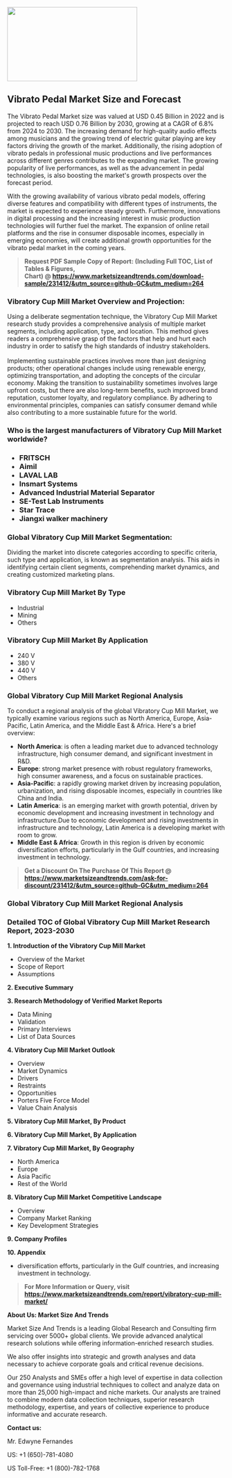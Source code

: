 <p><img class="alignnone size-medium wp-image-20088" src="https://ffe5etoiles.com/wp-content/uploads/2024/12/MST1-300x171.png" alt="" width="300" height="171" /></p><h2>Vibrato Pedal Market Size and Forecast</h2><p>The Vibrato Pedal Market size was valued at USD 0.45 Billion in 2022 and is projected to reach USD 0.76 Billion by 2030, growing at a CAGR of 6.8% from 2024 to 2030. The increasing demand for high-quality audio effects among musicians and the growing trend of electric guitar playing are key factors driving the growth of the market. Additionally, the rising adoption of vibrato pedals in professional music productions and live performances across different genres contributes to the expanding market. The growing popularity of live performances, as well as the advancement in pedal technologies, is also boosting the market's growth prospects over the forecast period.</p><p>With the growing availability of various vibrato pedal models, offering diverse features and compatibility with different types of instruments, the market is expected to experience steady growth. Furthermore, innovations in digital processing and the increasing interest in music production technologies will further fuel the market. The expansion of online retail platforms and the rise in consumer disposable incomes, especially in emerging economies, will create additional growth opportunities for the vibrato pedal market in the coming years.</p></p><blockquote id="" class=""><strong>Request PDF Sample Copy of Report: (Including Full TOC, List of Tables &amp; Figures, Chart)&nbsp;@&nbsp;<strong><a href="https://www.marketsizeandtrends.com/download-sample/231412/&utm_source=github-GC&utm_medium=264" target="_blank">https://www.marketsizeandtrends.com/download-sample/231412/&utm_source=github-GC&utm_medium=264</a></strong></strong></blockquote><h3 id="" class="">Vibratory Cup Mill Market&nbsp;Overview and Projection:</h3><p id="" class="">Using a deliberate segmentation technique, the Vibratory Cup Mill Market research study provides a comprehensive analysis of multiple market segments, including application, type, and location. This method gives readers a comprehensive grasp of the factors that help and hurt each industry in order to satisfy the high standards of industry stakeholders. <br /> <br />Implementing sustainable practices involves more than just designing products; other operational changes include using renewable energy, optimizing transportation, and adopting the concepts of the circular economy. Making the transition to sustainability sometimes involves large upfront costs, but there are also long-term benefits, such improved brand reputation, customer loyalty, and regulatory compliance. By adhering to environmental principles, companies can satisfy consumer demand while also contributing to a more sustainable future for the world.</p><h3 id="" class="">Who is the largest manufacturers of&nbsp;Vibratory Cup Mill Market worldwide?</h3><h3 class=""><p><ul><li>FRITSCH </li><li> Aimil </li><li> LAVAL LAB </li><li> Insmart Systems </li><li> Advanced Industrial Material Separator </li><li> SE-Test Lab Instruments </li><li> Star Trace </li><li> Jiangxi walker machinery</li></ul></p></h3><h3 id="" class="">Global&nbsp;Vibratory Cup Mill Market Segmentation:</h3><p id="" class="">Dividing the market into discrete categories according to specific criteria, such type and application, is known as segmentation analysis. This aids in identifying certain client segments, comprehending market dynamics, and creating customized marketing plans.</p><h3 id="" class="">Vibratory Cup Mill Market&nbsp;By Type</h3><p><p><ul><li>Industrial</li><li> Mining</li><li> Others</p></li></ul></p></p><h3 id="" class="">Vibratory Cup Mill Market&nbsp;By Application</h3><p class=""><p><ul><li>240 V</li><li> 380 V</li><li> 440 V</li><li> Others</li></ul></p></p><h3 id="" class="">Global Vibratory Cup Mill Market Regional Analysis</h3><p id="" class="">To conduct a regional analysis of the global Vibratory Cup Mill Market, we typically examine various regions such as North America, Europe, Asia-Pacific, Latin America, and the Middle East &amp; Africa. Here's a brief overview:</p><ul><li><strong>North America</strong>: is often a leading market due to advanced technology infrastructure, high consumer demand, and significant investment in R&amp;D.</li><li><strong>Europe</strong>: strong market presence with robust regulatory frameworks, high consumer awareness, and a focus on sustainable practices.</li><li><strong>Asia-Pacific</strong>: a rapidly growing market driven by increasing population, urbanization, and rising disposable incomes, especially in countries like China and India.</li><li><strong>Latin America</strong>: is an emerging market with growth potential, driven by economic development and increasing investment in technology and infrastructure.Due to economic development and rising investments in infrastructure and technology, Latin America is a developing market with room to grow.</li><li><strong>Middle East &amp; Africa</strong>: Growth in this region is driven by economic diversification efforts, particularly in the Gulf countries, and increasing investment in technology.</li></ul><blockquote id="" class=""><strong>Get a Discount On The Purchase Of This Report @ <strong><a href="https://www.marketsizeandtrends.com/ask-for-discount/231412/&utm_source=github-GC&utm_medium=264" target="_blank">https://www.marketsizeandtrends.com/ask-for-discount/231412/&utm_source=github-GC&utm_medium=264</a></strong></strong></blockquote><h3 id="" class="">Global Vibratory Cup Mill Market Regional Analysis</h3><h3 id="" class="">Detailed TOC of Global Vibratory Cup Mill Market Research Report, 2023-2030</h3><p id="" class=""><strong>1. Introduction of the Vibratory Cup Mill Market</strong></p><ul><li>Overview of the Market</li><li>Scope of Report</li><li>Assumptions</li></ul><p id="" class=""><strong>2. Executive Summary</strong></p><p id="" class=""><strong>3. Research Methodology of Verified Market Reports</strong></p><ul><li>Data Mining</li><li>Validation</li><li>Primary Interviews</li><li>List of Data Sources</li></ul><p id="" class=""><strong>4. Vibratory Cup Mill Market Outlook</strong></p><ul><li>Overview</li><li>Market Dynamics</li><li>Drivers</li><li>Restraints</li><li>Opportunities</li><li>Porters Five Force Model</li><li>Value Chain Analysis</li></ul><p id="" class=""><strong>5. Vibratory Cup Mill Market, By Product</strong></p><p id="" class=""><strong>6. Vibratory Cup Mill Market, By Application</strong></p><p id="" class=""><strong>7. Vibratory Cup Mill Market, By Geography</strong></p><ul><li>North America</li><li>Europe</li><li>Asia Pacific</li><li>Rest of the World</li></ul><p id="" class=""><strong>8. Vibratory Cup Mill Market Competitive Landscape</strong></p><ul><li>Overview</li><li>Company Market Ranking</li><li>Key Development Strategies</li></ul><p id="" class=""><strong>9. Company Profiles</strong></p><p id="" class=""><strong>10. Appendix</strong></p><ul><li>diversification efforts, particularly in the Gulf countries, and increasing investment in technology.</li></ul><blockquote id="" class=""><strong>For More Information or Query, visit <strong><strong><a href="https://www.marketsizeandtrends.com/report/vibratory-cup-mill-market/" target="_blank">https://www.marketsizeandtrends.com/report/vibratory-cup-mill-market/</a></strong></strong></strong></blockquote><p id="" class=""><strong>About Us: Market Size And Trends</strong></p><p id="" class="">Market Size And Trends is a leading Global Research and Consulting firm servicing over 5000+ global clients. We provide advanced analytical research solutions while offering information-enriched research studies.</p><p id="" class="">We also offer insights into strategic and growth analyses and data necessary to achieve corporate goals and critical revenue decisions.</p><p id="" class="">Our 250 Analysts and SMEs offer a high level of expertise in data collection and governance using industrial techniques to collect and analyze data on more than 25,000 high-impact and niche markets. Our analysts are trained to combine modern data collection techniques, superior research methodology, expertise, and years of collective experience to produce informative and accurate research.</p><p id="" class=""><strong>Contact us:</strong></p><p id="" class="">Mr. Edwyne Fernandes</p><p id="" class="">US: +1 (650)-781-4080</p><p id="" class="">US Toll-Free: +1 (800)-782-1768</p>
